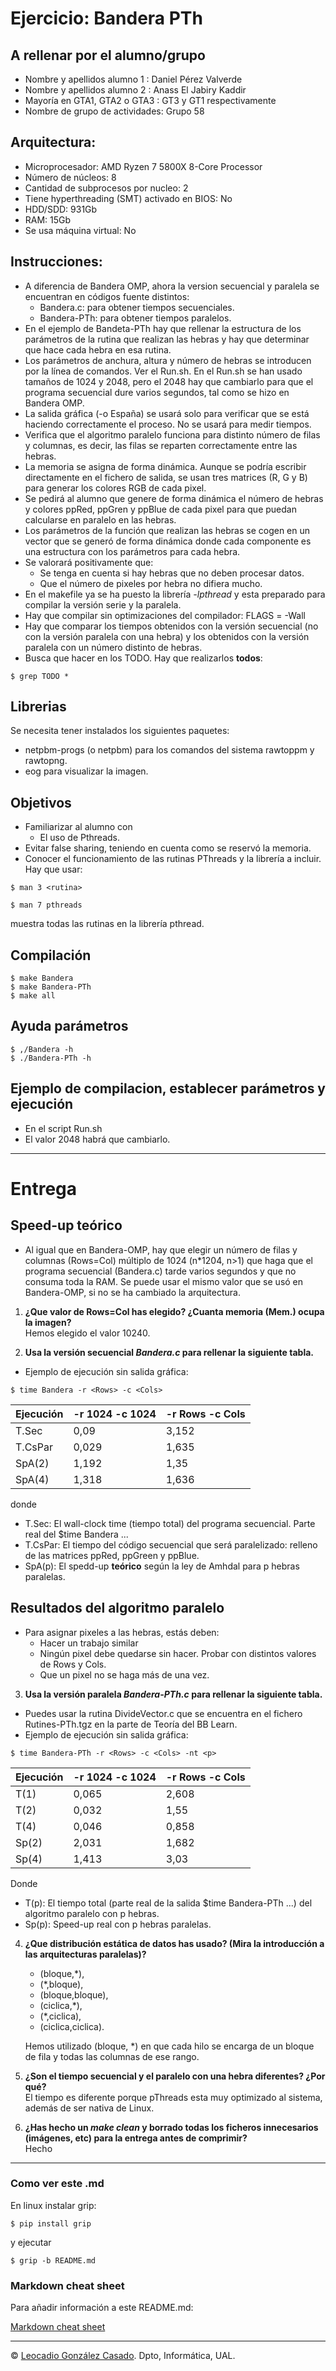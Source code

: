 # Ejercicio: Bandera PTh

## A rellenar por el alumno/grupo

- Nombre y apellidos alumno 1 : Daniel Pérez Valverde
- Nombre y apellidos alumno 2 : Anass El Jabiry Kaddir
- Mayoría en GTA1, GTA2 o GTA3 : GT3 y GT1 respectivamente
- Nombre de grupo de actividades: Grupo 58

## Arquitectura:

- Microprocesador: AMD Ryzen 7 5800X 8-Core Processor
- Número de núcleos: 8
- Cantidad de subprocesos por nucleo: 2
- Tiene hyperthreading (SMT) activado en BIOS: No
- HDD/SDD: 931Gb
- RAM: 15Gb
- Se usa máquina virtual: No

## Instrucciones:

- A diferencia de Bandera OMP, ahora la version secuencial y paralela se encuentran en códigos fuente distintos:
  - Bandera.c: para obtener tiempos secuenciales.
  - Bandera-PTh: para obtener tiempos paralelos.
- En el ejemplo de Bandeta-PTh hay que rellenar la estructura de los parámetros de la rutina que realizan las hebras y hay que determinar que hace cada hebra en esa rutina.
- Los parámetros de anchura, altura y número de hebras se introducen por la línea de comandos. Ver el Run.sh. En el Run.sh se han usado tamaños de 1024 y 2048, pero el 2048 hay que cambiarlo para que el programa secuencial dure varios segundos, tal como se hizo en Bandera OMP.
- La salida gráfica (-o España) se usará solo para verificar que se está haciendo correctamente el proceso. No se usará para medir tiempos.
- Verifica que el algoritmo paralelo funciona para distinto número de filas y columnas, es decir, las filas se reparten correctamente entre las hebras.
- La memoria se asigna de forma dinámica. Aunque se podría escribir directamente en el fichero de salida, se usan tres matrices (R, G y B) para generar los colores RGB de cada pixel.
- Se pedirá al alumno que genere de forma dinámica el número de hebras y colores ppRed, ppGren y ppBlue de cada pixel para que puedan calcularse en paralelo en las hebras.
- Los parámetros de la función que realizan las hebras se cogen en un vector que se generó de forma dinámica donde cada componente es una estructura con los parámetros para cada hebra.
- Se valorará positivamente que:
  - Se tenga en cuenta si hay hebras que no deben procesar datos.
  - Que el número de pixeles por hebra no difiera mucho.
- En el makefile ya se ha puesto la librería _-lpthread_ y esta preparado para compilar la versión serie y la paralela.
- Hay que compilar sin optimizaciones del compilador: FLAGS = -Wall
- Hay que comparar los tiempos obtenidos con la versión secuencial (no con la versión paralela con una hebra) y los obtenidos con la versión paralela con un número distinto de hebras.
- Busca que hacer en los TODO. Hay que realizarlos **todos**:

```console
$ grep TODO *
```

## Librerias

Se necesita tener instalados los siguientes paquetes:

- netpbm-progs (o netpbm) para los comandos del sistema rawtoppm y rawtopng.
- eog para visualizar la imagen.

## Objetivos

- Familiarizar al alumno con
  - El uso de Pthreads.
- Evitar false sharing, teniendo en cuenta como se reservó la memoria.
- Conocer el funcionamiento de las rutinas PThreads y la librería a incluir. Hay que usar:

```console
$ man 3 <rutina>
```

```console
$ man 7 pthreads
```

muestra todas las rutinas en la librería pthread.

## Compilación

```console
$ make Bandera
$ make Bandera-PTh
$ make all
```

## Ayuda parámetros

```console
$ ,/Bandera -h
$ ./Bandera-PTh -h
```

## Ejemplo de compilacion, establecer parámetros y ejecución

- En el script Run.sh
- El valor 2048 habrá que cambiarlo.

---

# Entrega

## Speed-up teórico

- Al igual que en Bandera-OMP, hay que elegir un número de filas y columnas (Rows=Col) múltiplo de 1024 (n\*1204, n>1) que haga que el programa secuencial (Bandera.c) tarde varios segundos y que no consuma toda la RAM. Se puede usar el mismo valor que se usó en Bandera-OMP, si no se ha cambiado la arquitectura.

1. **¿Que valor de Rows=Col has elegido? ¿Cuanta memoria (Mem.) ocupa la imagen?**  
   Hemos elegido el valor 10240.

2. **Usa la versión secuencial _Bandera.c_ para rellenar la siguiente tabla.**

- Ejemplo de ejecución sin salida gráfica:

```console
$ time Bandera -r <Rows> -c <Cols>
```

| Ejecución | -r 1024 -c 1024 | -r Rows -c Cols |
| --------- | --------------- | --------------- |
| T.Sec     | 0,09            | 3,152           |
| T.CsPar   | 0,029           | 1,635           |
| SpA(2)    | 1,192           | 1,35            |
| SpA(4)    | 1,318           | 1,636           |

donde

- T.Sec: El wall-clock time (tiempo total) del programa secuencial. Parte real del $time Bandera ...
- T.CsPar: El tiempo del código secuencial que será paralelizado: relleno de las matrices ppRed, ppGreen y ppBlue.
- SpA(p): El spedd-up **teórico** según la ley de Amhdal para p hebras paralelas.

## Resultados del algoritmo paralelo

- Para asignar pixeles a las hebras, estás deben:
  - Hacer un trabajo similar
  - Ningún pixel debe quedarse sin hacer. Probar con distintos valores de Rows y Cols.
  - Que un pixel no se haga más de una vez.

3. **Usa la versión paralela _Bandera-PTh.c_ para rellenar la siguiente tabla.**

- Puedes usar la rutina DivideVector.c que se encuentra en el fichero Rutines-PTh.tgz en la parte de Teoría del BB Learn.
- Ejemplo de ejecución sin salida gráfica:

```console
$ time Bandera-PTh -r <Rows> -c <Cols> -nt <p>
```

| Ejecución | -r 1024 -c 1024 | -r Rows -c Cols |
| --------- | --------------- | --------------- |
| T(1)      | 0,065           | 2,608           |
| T(2)      | 0,032           | 1,55            |
| T(4)      | 0,046           | 0,858           |
| Sp(2)     | 2,031           | 1,682           |
| Sp(4)     | 1,413           | 3,03            |

Donde

- T(p): El tiempo total (parte real de la salida $time Bandera-PTh ...) del algoritmo paralelo con p hebras.
- Sp(p): Speed-up real con p hebras paralelas.

4. **¿Que distribución estática de datos has usado? (Mira la introducción a las arquitecturas paralelas)?**

   - (bloque,\*),
   - (\*,bloque),
   - (bloque,bloque),
   - (ciclica,\*),
   - (\*,ciclica),
   - (ciclica,ciclica).

   Hemos utilizado (bloque, \*) en que cada hilo se encarga de un bloque de fila y todas las columnas de ese rango.

5. **¿Son el tiempo secuencial y el paralelo con una hebra diferentes? ¿Por qué?**  
   El tiempo es diferente porque pThreads esta muy optimizado al sistema, además de ser nativa de Linux.
6. **¿Has hecho un _make clean_ y borrado todas los ficheros innecesarios (imágenes, etc) para la entrega antes de comprimir?**  
   Hecho

---

### Como ver este .md

En linux instalar grip:

```console
$ pip install grip
```

y ejecutar

```console
$ grip -b README.md
```

### Markdown cheat sheet

Para añadir información a este README.md:

[Markdown cheat sheet](https://www.markdownguide.org/cheat-sheet/)

---

&copy; [Leocadio González Casado](https://sites.google.com/ual.es/leo). Dpto, Informática, UAL.
